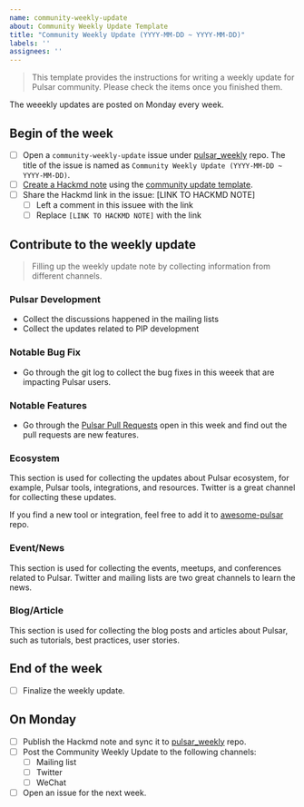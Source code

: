 ```yaml
---
name: community-weekly-update
about: Community Weekly Update Template
title: "Community Weekly Update (YYYY-MM-DD ~ YYYY-MM-DD)"
labels: ''
assignees: ''
---
```


> This template provides the instructions for writing a weekly update for Pulsar community.
> Please check the items once you finished them.

The weeekly updates are posted on Monday every week.

## Begin of the week

- [ ] Open a `community-weekly-update` issue under [pulsar_weekly](https://github.com/streamnative/pulsar_weekly) repo. The title of the issue is named as `Community Weekly Update (YYYY-MM-DD ~ YYYY-MM-DD)`.
- [ ] [Create a Hackmd note](https://hackmd.io/?nav=overview&template=1d2aa92d-5a67-4fa1-9182-5ef0df973ac8) using the [community update template](https://github.com/streamnative/pulsar_weekly/blob/master/template.md).
- [ ] Share the Hackmd link in the issue: [LINK TO HACKMD NOTE]
    - [ ] Left a comment in this issuee with the link
    - [ ] Replace `[LINK TO HACKMD NOTE]` with the link

## Contribute to the weekly update

> Filling up the weekly update note by collecting information from different channels.

### Pulsar Development

- Collect the discussions happened in the mailing lists
- Collect the updates related to PIP development

### Notable Bug Fix

- Go through the git log to collect the bug fixes in this weeek that are impacting Pulsar users.

### Notable Features

- Go through the [Pulsar Pull Requests](https://github.com/apache/pulsar/pulls) open in this week and find out the pull requests are new features.

### Ecosystem

This section is used for collecting the updates about Pulsar ecosystem, for example, Pulsar tools, integrations, and resources.
Twitter is a great channel for collecting these updates.

If you find a new tool or integration, feel free to add it to [awesome-pulsar](https://github.com/streamnative/awesome-pulsar) repo.

### Event/News

This section is used for collecting the events, meetups, and conferences related to Pulsar. Twitter and mailing lists are two great channels to learn the news.

### Blog/Article

This section is used for collecting the blog posts and articles about Pulsar, such as tutorials, best practices, user stories.

## End of the week

- [ ] Finalize the weekly update.

## On Monday

- [ ] Publish the Hackmd note and sync it to [pulsar_weekly](https://github.com/streamnative/pulsar_weekly) repo.
- [ ] Post the Community Weekly Update to the following channels:
  - [ ] Mailing list
  - [ ] Twitter
  - [ ] WeChat
- [ ] Open an issue for the next week.
